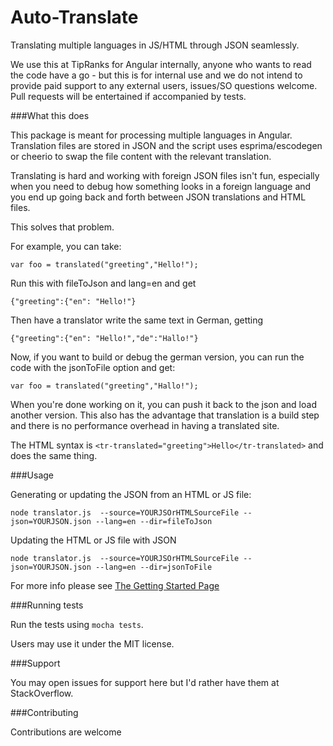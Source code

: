 Auto-Translate
======================

Translating multiple languages in JS/HTML through JSON seamlessly.

We use this at TipRanks for Angular internally, anyone who wants to read the code have a go - but this is for internal use and we do not intend to provide paid support to any external users, issues/SO questions welcome. Pull requests will be entertained if accompanied by tests.

###What this does

This package is meant for processing multiple languages in Angular. Translation files are stored in JSON and the script uses esprima/escodegen or cheerio to swap the file content with the relevant translation.

Translating is hard and working with foreign JSON files isn't fun, especially when you need to debug how something looks in a foreign language and you end up going back and forth between JSON translations and HTML files.

This solves that problem.

For example, you can take:

    var foo = translated("greeting","Hello!");

Run this with fileToJson and lang=en and get

    {"greeting":{"en": "Hello!"}

Then have a translator write the same text in German, getting

    {"greeting":{"en": "Hello!","de":"Hallo!"}

Now, if you want to build or debug the german version, you can run the code with the jsonToFile option and get:

    var foo = translated("greeting","Hallo!");

When you're done working on it, you can push it back to the json and load another version. This also has the advantage that translation is a build step and there is no performance overhead in having a translated site.

The HTML syntax is `<tr-translated="greeting">Hello</tr-translated>` and does the same thing.

###Usage

Generating or updating the JSON from an HTML or JS file:

```
node translator.js  --source=YOURJSOrHTMLSourceFile --json=YOURJSON.json --lang=en --dir=fileToJson
```

Updating the HTML or JS file with JSON

```
node translator.js  --source=YOURJSOrHTMLSourceFile --json=YOURJSON.json --lang=en --dir=jsonToFile
```

For more info please see [The Getting Started Page](./GettingStarted.MD)

###Running tests

Run the tests using `mocha tests`.


Users may use it under the MIT license.

###Support

You may open issues for support here but I'd rather have them at StackOverflow.

###Contributing

Contributions are welcome